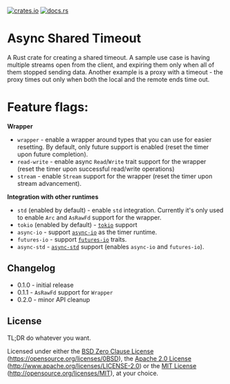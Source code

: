 [![crates.io](https://img.shields.io/crates/v/async-shared-timeout.svg)](https://crates.io/crates/async-shared-timeout) [![docs.rs](https://docs.rs/async-shared-timeout/badge.svg)](https://docs.rs/async-shared-timeout)

# Async Shared Timeout

A Rust crate for creating a shared timeout. A sample use case is having multiple streams open from the client, and expiring them only when all of them stopped sending data. Another example is a proxy with a timeout - the proxy times out only when both the local and the remote ends time out.

# Feature flags:
 
**Wrapper**

- `wrapper` - enable a wrapper around types that you can use for easier resetting. By default,
              only future support is enabled (reset the timer upon future completion).
- `read-write` - enable async `Read`/`Write` trait support for the wrapper (reset the timer
                 upon successful read/write operations)
- `stream` - enable `Stream` support for the wrapper (reset the timer upon stream advancement).

**Integration with other runtimes**

- `std` (enabled by default) - enable `std` integration. Currently it's only used to enable
                               `Arc` and `AsRawFd` support for the wrapper.
- `tokio` (enabled by default) - [`tokio`](https://docs.rs/tokio) support
- `async-io` - support [`async-io`](https://docs.rs/async-io) as the timer runtime.
- `futures-io` - support [`futures-io`](https://docs.rs/futures-io) traits.
- `async-std` - [`async-std`](https://docs.rs/async-std) support (enables `async-io` and `futures-io`).

## Changelog

- 0.1.0 - initial release
- 0.1.1 - `AsRawFd` support for `Wrapper`
- 0.2.0 - minor API cleanup

## License

TL;DR do whatever you want.

Licensed under either the [BSD Zero Clause License](LICENSE-0BSD) (https://opensource.org/licenses/0BSD), the [Apache 2.0 License](LICENSE-APACHE) (http://www.apache.org/licenses/LICENSE-2.0) or the [MIT License](LICENSE-MIT) (http://opensource.org/licenses/MIT), at your choice.

